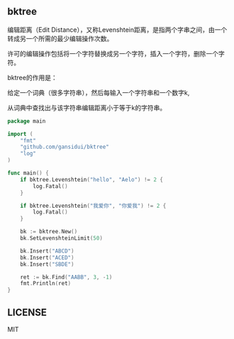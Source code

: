 ## bktree

编辑距离（Edit Distance），又称Levenshtein距离，是指两个字串之间，由一个转成另一个所需的最少编辑操作次数。

许可的编辑操作包括将一个字符替换成另一个字符，插入一个字符，删除一个字符。


bktree的作用是：

给定一个词典（很多字符串），然后每输入一个字符串和一个数字k,

从词典中查找出与该字符串编辑距离小于等于k的字符串。

~~~ go
package main

import (
	"fmt"
	"github.com/gansidui/bktree"
	"log"
)

func main() {
	if bktree.Levenshtein("hello", "Aelo") != 2 {
		log.Fatal()
	}

	if bktree.Levenshtein("我爱你", "你爱我") != 2 {
		log.Fatal()
	}

	bk := bktree.New()
	bk.SetLevenshteinLimit(50)

	bk.Insert("ABCD")
	bk.Insert("ACED")
	bk.Insert("SBDE")

	ret := bk.Find("AABB", 3, -1)
	fmt.Println(ret)
}

~~~



## LICENSE

MIT